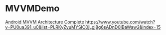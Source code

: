 # MVVMDemo
[Android MVVM Architecture Complete]((https://www.youtube.com/watch?v=PU0ua391_u0&list=PLRKyZvuMYSIO0jLgj8g6sADnD0IBaWaw2&index=15)https://www.youtube.com/watch?v=PU0ua391_u0&list=PLRKyZvuMYSIO0jLgj8g6sADnD0IBaWaw2&index=15)
https://www.youtube.com/watch?v=PU0ua391_u0&list=PLRKyZvuMYSIO0jLgj8g6sADnD0IBaWaw2&index=15
